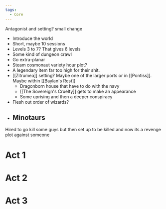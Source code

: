 ```yaml
---
tags:
  - Core
---
```

Antagonist and setting? small change

- Introduce the world
- Short, maybe 10 sessions
- Levels 3 to 7? That gives 6 levels
- Some kind of dungeon crawl
- Go extra-planar
- Steam cosmonaut variety hour plot?
- A legendary item far too high for their shit.
- [[Zitrumea]] setting? Maybe one of the larger ports or in [[Pontiss]]. Maybe within [[Baylan's Rest]]
	- Dragonborn house that have to do with the navy
	- [[The Sovereign's Cruelty]] gets to make an appearance
	- Some uprising and then a deeper conspiracy
- Flesh out order of wizards?
- Minotaurs
	- 


Hired to go kill some guys but then set up to be killed and now its a revenge plot against someone

# Act 1

# Act 2

# Act 3
